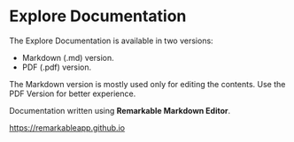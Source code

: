 # Explore Documentation

The Explore Documentation is available in two versions:

* Markdown (.md) version.
* PDF (.pdf) version.

The Markdown version is mostly used only for editing the contents.
Use the PDF Version for better experience.

Documentation written using **Remarkable Markdown Editor**.

https://remarkableapp.github.io 

